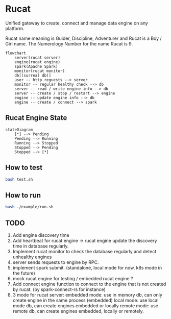 # Rucat

Unified gateway to create, connect and manage data engine on any platform.

Rucat name meaning is Guider, Discipline, Adventurer and Rucat is a Boy / Girl name. The Numerology Number for the name Rucat is 9.

```mermaid
flowchart
    server(rucat server)
    engine(rucat engine)
    spark(Apache Spark)
    monitor(rucat monitor)
    db[(surreal db)]
    user -- http requests --> server
    monitor -- regular healthy check --> db
    server -- read / write engine info --> db
    server -- create / stop / restart --> engine
    engine -- update engine info --> db
    engine -- create / connect --> spark
```

## Rucat Engine State

```mermaid
stateDiagram
    [*] --> Pending
    Pending --> Running
    Running --> Stopped
    Stopped --> Pending
    Stopped --> [*]
```

## How to test

```bash
bash test.sh
```

## How to run

```bash
bash ./example/run.sh
```

## TODO

1. Add engine discovery time
2. Add heartbeat for rucat engine -> rucat engine update the discovery time in database regularly.
3. Implement rucat monitor to check the database regularly and detect unhealthy engines
4. server sends requests to engine by RPC.
5. implement spark submit. (standalone, local mode for now, k8s mode in the future)
6. mock rucat engine for testing / embedded rucat engine ?
7. Add connect engine function to connect to the engine that is not created by rucat. (by spark-connect-rs for instance)
8. 3 mode for rucat server:
  embedded mode: use in memory db, can only create engine in the same process (embedded)
  local mode: use local mode db, can create engines embedded or locally
  remote mode: use remote db, can create engines embedded, locally or remotely.
